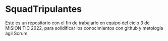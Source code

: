 # SquadTripulantes
Este es un repositorio con el fin de trabajarlo en equipo del ciclo 3 de MISION TIC 2022, para solidificar los conocimientos con github y metología ágil Scrum  
